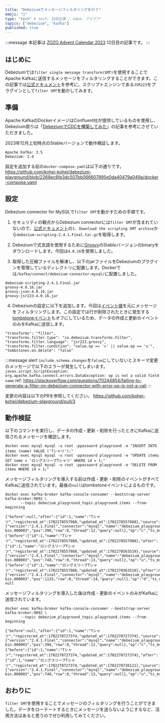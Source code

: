 ```yaml
---
title: "Debeziumでメッセージフィルタリングを行う"
emoji: "🐏"
type: "tech" # tech: 技術記事 / idea: アイデア
topics: ["debezium", "kafka"]
published: true
---
```


:::message
本記事は [ZOZO Advent Calendar 2023](https://qiita.com/advent-calendar/2023/zozo) 12日目の記事です。
:::

## はじめに

Debeziumでは`filter single message transform(SMT)`を使用することでApache Kafkaに送信するメッセージをフィルタリングすることができます。この記事では[公式ドキュメント](https://debezium.io/documentation/reference/2.4/transformations/filtering.html)を参考に、スクリプトエンジンである`JSR223`をプラグインとして`filter SMT`を動かしてみます。

## 準備

Apache KafkaのDockerイメージはConfluent社が提供しているものを使用し、Debezium周りは「[DebeziumでCDCを構築してみた](https://zenn.dev/stafes_blog/articles/ikkitang-691e9913644952)」の記事を参考にさせていただきました。

2023年12月上旬時点のStableバージョンで動作検証します。
```
Apache Kafka: 3.5
Debezium: 2.4
```

設定を追加する前の`docker-compose.yaml`は以下の通りです。
https://github.com/kohei-kohei/debezium-playground/blob/2268ec6fe3dc507bb066607895e0da40479a049a/docker-compose.yaml

## 設定

Debezium connector for MySQLで`filter SMT`を動かすための手順です。

1. セキュリティの観点からDebezium connectorには`filter SMT`が含まれていないので、[公式ドキュメント](https://debezium.io/documentation/reference/2.4/transformations/filtering.html#set-up-filter)の`1. Download the scripting SMT archive`から`debezium-scripting-2.4.1.Final.tar.gz`を取得します。

2. Debeziumで式言語を使用するために[Groovy](https://groovy.apache.org/download.html)のStableバージョンのbinaryをダウンロードします。今回は`4.0.16`を使用しました。

3. 取得した圧縮ファイルを解凍し、以下のjarファイルをDebeziumのプラグインを管理しているディレクトリに配置します。Dockerでは`/kafka/connect/debezium-connector-mysql/`に配置しました。
```
debezium-scripting-2.4.1.Final.jar
groovy-4.0.16.jar
groovy-json-4.0.16.jar
groovy-jsr223-4.0.16.jar
```

4. Debeziumの設定に以下を追加します。今回は[イベント値](https://access.redhat.com/documentation/ja-jp/red_hat_integration/2020-q2/html-single/debezium_user_guide/index#_change_event_value)を元にメッセージをフィルタリングします。この設定では行が削除されたときに発生する[tombstoneイベント](https://access.redhat.com/documentation/ja-jp/red_hat_integration/2022.q1/html/debezium_user_guide/about-values-in-debezium-mysql-change-events#:~:text=%E3%82%88%E3%81%86%E3%81%AB%E3%81%97%E3%81%BE%E3%81%99%E3%80%82-,%E5%BB%83%E6%A3%84%20(tombstone)%20%E3%82%A4%E3%83%99%E3%83%B3%E3%83%88,-%E8%A1%8C%E3%81%8C%E5%89%8A%E9%99%A4)もオフにしているため、データの作成と更新のイベントのみをKafkaに送信します。
```
"transforms": "filter",
"transforms.filter.type": "io.debezium.transforms.Filter",
"transforms.filter.language": "jsr223.groovy",
"transforms.filter.condition": "value.op == 'c' || value.op == 'u'",
"tombstones.on.delete": "false"
```



:::message alert
`include.schema.changes`を`false`にしていないとスキーマ変更のメッセージで以下のエラーが発生してしまいます。
`javax.script.ScriptException: org.apache.kafka.connect.errors.DataException: op is not a valid field name`
ref: https://stackoverflow.com/questions/70244854/failing-to-generate-a-filter-on-debezium-connector-with-error-op-is-not-a-vali
:::

変更の内容は以下のPRを参照してください。
https://github.com/kohei-kohei/debezium-playground/pull/3

## 動作検証

以下のコマンドを実行し、データの作成・更新・削除を行ったときにKafkaに送信されるメッセージを確認します。
```
docker exec mysql mysql -u root -ppassword playground -e "INSERT INTO items (name) VALUE ('Tシャツ');"
docker exec mysql mysql -u root -ppassword playground -e "UPDATE items SET name = 'ロングスリーブTシャツ' WHERE id = 1;"
docker exec mysql mysql -u root -ppassword playground -e "DELETE FROM items WHERE id = 1;"
```

メッセージフィルタリングを導入する前は作成・更新・削除のイベントがすべてKafkaに送信されています。最後の`null`はtombstoneイベントによるものです。

```
docker exec kafka-broker kafka-console-consumer --bootstrap-server kafka-broker:9092 \
       --topic debezium_playground_topic.playground.items --from-beginning

{"before":null,"after":{"id":1,"name":"Tシャツ","registered_at":1702278557988,"updated_at":1702278557988},"source":{"version":"2.4.1.Final","connector":"mysql","name":"debezium_playground_topic","ts_ms":1702278557000,"snapshot":"false","db":"playground","sequence":null,"table":"items","server_id":1,"gtid":null,"file":"mysql-bin.000003","pos":398,"row":0,"thread":12,"query":null},"op":"c","ts_ms":1702278558014,"transaction":null}
{"before":{"id":1,"name":"Tシャツ","registered_at":1702278557988,"updated_at":1702278557988},"after":{"id":1,"name":"ロングスリーブTシャツ","registered_at":1702278557988,"updated_at":1702278563519},"source":{"version":"2.4.1.Final","connector":"mysql","name":"debezium_playground_topic","ts_ms":1702278563000,"snapshot":"false","db":"playground","sequence":null,"table":"items","server_id":1,"gtid":null,"file":"mysql-bin.000003","pos":748,"row":0,"thread":13,"query":null},"op":"u","ts_ms":1702278563530,"transaction":null}
{"before":{"id":1,"name":"ロングスリーブTシャツ","registered_at":1702278557988,"updated_at":1702278563519},"after":null,"source":{"version":"2.4.1.Final","connector":"mysql","name":"debezium_playground_topic","ts_ms":1702278569000,"snapshot":"false","db":"playground","sequence":null,"table":"items","server_id":1,"gtid":null,"file":"mysql-bin.000003","pos":1133,"row":0,"thread":14,"query":null},"op":"d","ts_ms":1702278569055,"transaction":null}
null
```

メッセージフィルタリングを導入した後は作成・更新のイベントのみがKafkaに送信されています。
```
docker exec kafka-broker kafka-console-consumer --bootstrap-server kafka-broker:9092 \
       --topic debezium_playground_topic.playground.items --from-beginning

{"before":null,"after":{"id":1,"name":"Tシャツ","registered_at":1702278727374,"updated_at":1702278727374},"source":{"version":"2.4.1.Final","connector":"mysql","name":"debezium_playground_topic","ts_ms":1702278727000,"snapshot":"false","db":"playground","sequence":null,"table":"items","server_id":1,"gtid":null,"file":"mysql-bin.000003","pos":398,"row":0,"thread":12,"query":null},"op":"c","ts_ms":1702278727394,"transaction":null}
{"before":{"id":1,"name":"Tシャツ","registered_at":1702278727374,"updated_at":1702278727374},"after":{"id":1,"name":"ロングスリーブTシャツ","registered_at":1702278727374,"updated_at":1702278736121},"source":{"version":"2.4.1.Final","connector":"mysql","name":"debezium_playground_topic","ts_ms":1702278736000,"snapshot":"false","db":"playground","sequence":null,"table":"items","server_id":1,"gtid":null,"file":"mysql-bin.000003","pos":748,"row":0,"thread":13,"query":null},"op":"u","ts_ms":1702278736132,"transaction":null}
```

## おわりに

`filter SMT`を使用することでメッセージのフィルタリングを行うことができました。データをローテートするときにメッセージを送らないようにするなど、活用方法はあると思うのでぜひ利用してみてください。
